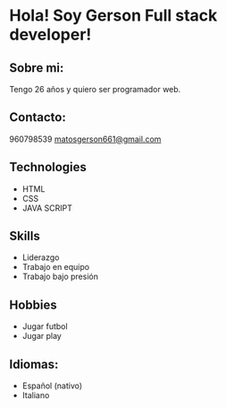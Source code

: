# Hola! Soy Gerson Full stack developer!

## Sobre mi: 
Tengo 26 años y quiero ser programador web.

## Contacto: 
960798539
matosgerson661@gmail.com


## Technologies
- HTML
- CSS
- JAVA SCRIPT

## Skills 
- Liderazgo
- Trabajo en equipo
- Trabajo bajo presión

## Hobbies
- Jugar futbol
- Jugar play

## Idiomas: 
- Español (nativo)
- Italiano

